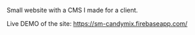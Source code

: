 Small website with a CMS I made for a client. 

Live DEMO of the site: https://sm-candymix.firebaseapp.com/
